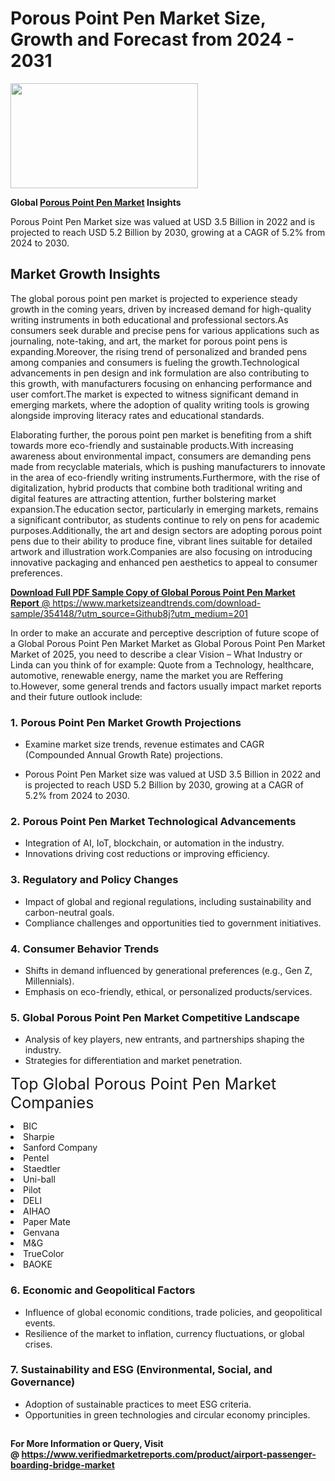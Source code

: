 <H1>Porous Point Pen Market Size, Growth and Forecast from 2024 - 2031</H1><img class="aligncenter size-medium wp-image-584254" src="https://thirdeyenews.in/wp-content/uploads/2024/09/Global-Market-Research-300x168.jpeg" alt="" width="300" height="168" /><p><strong>Global&nbsp;<a href="https://www.marketsizeandtrends.com/download-sample/354148/?utm_source=Github8j?utm_medium=201">Porous Point Pen Market</a> Insights</strong></p><p>Porous Point Pen Market size was valued at USD 3.5 Billion in 2022 and is projected to reach USD 5.2 Billion by 2030, growing at a CAGR of 5.2% from 2024 to 2030.</p><p><h2>Market Growth Insights</h2> <p>The global porous point pen market is projected to experience steady growth in the coming years, driven by increased demand for high-quality writing instruments in both educational and professional sectors.As consumers seek durable and precise pens for various applications such as journaling, note-taking, and art, the market for porous point pens is expanding.Moreover, the rising trend of personalized and branded pens among companies and consumers is fueling the growth.Technological advancements in pen design and ink formulation are also contributing to this growth, with manufacturers focusing on enhancing performance and user comfort.The market is expected to witness significant demand in emerging markets, where the adoption of quality writing tools is growing alongside improving literacy rates and educational standards.</p> <p><a href="#"></a></p> <p>Elaborating further, the porous point pen market is benefiting from a shift towards more eco-friendly and sustainable products.With increasing awareness about environmental impact, consumers are demanding pens made from recyclable materials, which is pushing manufacturers to innovate in the area of eco-friendly writing instruments.Furthermore, with the rise of digitalization, hybrid products that combine both traditional writing and digital features are attracting attention, further bolstering market expansion.The education sector, particularly in emerging markets, remains a significant contributor, as students continue to rely on pens for academic purposes.Additionally, the art and design sectors are adopting porous point pens due to their ability to produce fine, vibrant lines suitable for detailed artwork and illustration work.Companies are also focusing on introducing innovative packaging and enhanced pen aesthetics to appeal to consumer preferences.</p> <p><a href="#"></p><p><span class=""><strong>Download Full PDF Sample Copy of Global Porous Point Pen Market Report</strong> @ <a href="https://www.marketsizeandtrends.com/download-sample/354148/?utm_source=Github8j?utm_medium=201" target="_blank">https://www.marketsizeandtrends.com/download-sample/354148/?utm_source=Github8j?utm_medium=201</a></span></p><p>In order to make an accurate and perceptive description of future scope of a Global&nbsp;Porous Point Pen Market Market as Global&nbsp;Porous Point Pen Market Market of 2025, you need to describe a clear Vision &ndash; What Industry or Linda can you think of for example: Quote from a Technology, healthcare, automotive, renewable energy, name the market you are Reffering to.However, some general trends and factors usually impact market reports and their future outlook include:</p><h3>1.&nbsp;<strong>Porous Point Pen Market Growth Projections</strong></h3><ul><li>Examine market size trends, revenue estimates and CAGR (Compounded Annual Growth Rate) projections.</li><li><p>Porous Point Pen Market size was valued at USD 3.5 Billion in 2022 and is projected to reach USD 5.2 Billion by 2030, growing at a CAGR of 5.2% from 2024 to 2030.</p></li></ul><h3>2.&nbsp;<strong>Porous Point Pen Market Technological Advancements</strong></h3><ul><li>Integration of AI, IoT, blockchain, or automation in the industry.</li><li>Innovations driving cost reductions or improving efficiency.</li></ul><h3>3.&nbsp;<strong>Regulatory and Policy Changes</strong></h3><ul><li>Impact of global and regional regulations, including sustainability and carbon-neutral goals.</li><li>Compliance challenges and opportunities tied to government initiatives.</li></ul><h3>4.&nbsp;<strong>Consumer Behavior Trends</strong></h3><ul><li>Shifts in demand influenced by generational preferences (e.g., Gen Z, Millennials).</li><li>Emphasis on eco-friendly, ethical, or personalized products/services.</li></ul><h3>5.&nbsp;<strong>Global Porous Point Pen Market Competitive Landscape</strong></h3><ul><li>Analysis of key players, new entrants, and partnerships shaping the industry.</li><li>Strategies for differentiation and market penetration.</li></ul><p data-pm-slice="1 1 []"><span style="color: inherit; font-family: inherit; font-size: 25px;">Top Global Porous Point Pen Market Companies</span></p><div class="" data-test-id=""><p><li>BIC</li><li> Sharpie</li><li> Sanford Company</li><li> Pentel</li><li> Staedtler</li><li> Uni-ball</li><li> Pilot</li><li> DELI</li><li> AIHAO</li><li> Paper Mate</li><li> Genvana</li><li> M&G</li><li> TrueColor</li><li> BAOKE</li></p></div><h3>6.&nbsp;<strong>Economic and Geopolitical Factors</strong></h3><ul><li>Influence of global economic conditions, trade policies, and geopolitical events.</li><li>Resilience of the market to inflation, currency fluctuations, or global crises.</li></ul><h3>7.&nbsp;<strong>Sustainability and ESG (Environmental, Social, and Governance)</strong></h3><ul><li>Adoption of sustainable practices to meet ESG criteria.</li><li>Opportunities in green technologies and circular economy principles.</li></ul><h2><strong style="font-size: 14px;">For More Information or Query, Visit @&nbsp;</strong><a style="background-color: #ffffff; font-size: 14px;" href="https://www.marketsizeandtrends.com/report/porous-point-pen-market/" target="_blank">https://www.verifiedmarketreports.com/product/airport-passenger-boarding-bridge-market</a></h2>